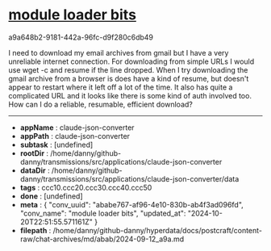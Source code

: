 # [module loader bits](https://claude.ai/chat/ababe767-af96-4e10-830b-ab4f3ad096fd)

a9a648b2-9181-442a-96fc-d9f280c6db49

I need to download my email archives from gmail but I have a very unreliable internet connection. For downloading from simple URLs I would use wget -c and resume if the line dropped. When I try downloading the gmail archive from a browser is does have a kind of resume, but doesn't appear to restart where it left off a lot of the time. It also has quite a complicated URL and it looks like there is some kind of auth involved too. How can I do a reliable, resumable, efficient download?

---

* **appName** : claude-json-converter
* **appPath** : claude-json-converter
* **subtask** : [undefined]
* **rootDir** : /home/danny/github-danny/transmissions/src/applications/claude-json-converter
* **dataDir** : /home/danny/github-danny/transmissions/src/applications/claude-json-converter/data
* **tags** : ccc10.ccc20.ccc30.ccc40.ccc50
* **done** : [undefined]
* **meta** : {
  "conv_uuid": "ababe767-af96-4e10-830b-ab4f3ad096fd",
  "conv_name": "module loader bits",
  "updated_at": "2024-10-20T22:51:55.571161Z"
}
* **filepath** : /home/danny/github-danny/hyperdata/docs/postcraft/content-raw/chat-archives/md/abab/2024-09-12_a9a.md
